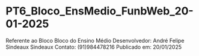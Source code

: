 # PT6_Bloco_EnsMedio_FunbWeb_20-01-2025
Referente ao Bloco Bloco do Ensino Médio Desenvolvedor: André Felipe Sindeaux Sindeaux  Contato: (91)984478216  Publicado em: 20/01/2025
